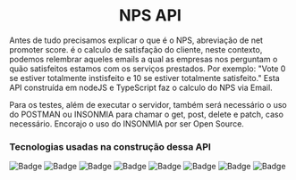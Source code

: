 <h1 align="center"> NPS API </h1>

Antes de tudo precisamos explicar o que é o NPS, abreviação de net promoter score. é o calculo de satisfação do cliente, neste contexto, podemos relembrar aqueles emails a qual as empresas nos perguntam o quão satisfeitos estamos com os serviços prestados. Por exemplo: "Vote 0 se estiver totalmente instisfeito e 10 se estiver totalmente satisfeito." Esta API construída em nodeJS e TypeScript faz o calculo do NPS via Email.

Para os testes, além de executar o servidor, também será necessário o uso do POSTMAN ou INSONMIA para chamar o get, post, delete e patch, caso necessário. Encorajo o uso do INSONMIA por ser Open Source. 

### Tecnologias usadas na construção dessa API

![Badge](https://img.shields.io/static/v1?label=Node.js&message=Built&color=green&style=for-the-badge&logo=node.js)
![Badge](https://img.shields.io/static/v1?label=express.js&message=Library&color=black&style=for-the-badge&logo=Express)
![Badge](https://img.shields.io/static/v1?label=Handlerbars.js&message=view&color=orange&style=for-the-badge&logo=Handlebars)
![Badge](https://img.shields.io/static/v1?label=Nodemailer&message=Module&color=Blue&style=for-the-badge&logo=nodemailer)
![Badge](https://img.shields.io/static/v1?label=sqlite&message=Database&color=blue&style=for-the-badge&logo=sqlite)
![Badge](https://img.shields.io/static/v1?label=Yup&message=Framework&color=red&style=for-the-badge&logo=yup)
![Badge](https://img.shields.io/static/v1?label=Jest&message=Tester&color=orange&style=for-the-badge&logo=jest)
![Badge](https://img.shields.io/static/v1?label=supertest&message=tester&color=blue&style=for-the-badge&logo=SuperTest)




